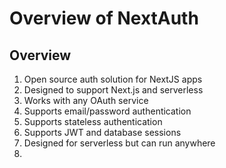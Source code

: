 # Overview of NextAuth

## Overview

1. Open source auth solution for NextJS apps
1. Designed to support Next.js and serverless
1. Works with any OAuth service
1. Supports email/password authentication
1. Supports stateless authentication
1. Supports JWT and database sessions
1. Designed for serverless but can run anywhere
1. 